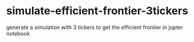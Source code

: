 # simulate-efficient-frontier-3tickers
generate a simulation with 3 tickers to get the efficient frontier in jupter notebook

